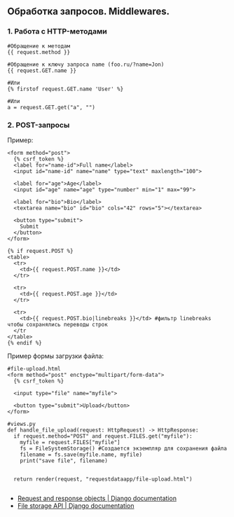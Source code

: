 ## Обработка запросов. Middlewares.

### 1. Работа c HTTP-методами

```
#Обращение к методам
{{ request.method }}

#Обращение к ключу запроса name (foo.ru/?name=Jon)
{{ request.GET.name }}

#Или
{% firstof request.GET.name 'User' %}

#Или
a = request.GET.get("a", "")

```

### 2. POST-запросы

Пример:

```
<form method="post">
  {% csrf_token %}
  <label for="name-id">Full name</label>
  <input id="name-id" name="name" type="text" maxlength="100">
  
  <label for="age">Age</label>
  <input id="age" name="age" type="number" min="1" max="99">

  <label for="bio">Bio</label>
  <textarea name="bio" id="bio" cols="42" rows="5"></textarea>

  <button type="submit">
    Submit
  </button>
</form>

{% if request.POST %}
<table>
  <tr>
    <td>{{ request.POST.name }}</td>
  </tr>

  <tr>
    <td>{{ request.POST.age }}</td>
  </tr>

  <tr>
    <td>{{ request.POST.bio|linebreaks }}</td> #фильтр linebreaks чтобы сохранялись переводы строк
  </tr
</table>
{% endif %}

```
Пример формы загрузки файла:

```
#file-upload.html
<form method="post" enctype="multipart/form-data">
  {% csrf_token %}

  <input type="file" name="myfile">

  <button type="submit">Upload</button>
</form>

#views.py
def handle_file_upload(request: HttpRequest) -> HttpResponse:
  if request.method="POST" and request.FILES.get("myfile"):
    myfile = request.FILES["myfile"]
    fs = FileSystemStorage() #Создается экземпляр для сохранения файла
    filename = fs.save(myfile.name, myfile)
    print("save file", filename)


  return render(request, "requestdataapp/file-upload.html")


```
 - [Request and response objects | Django documentation](https://docs.djangoproject.com/en/4.1/ref/request-response/#django.http.HttpRequest.POST)
 - [File storage API | Django documentation](https://docs.djangoproject.com/en/4.1/ref/files/storage/)


